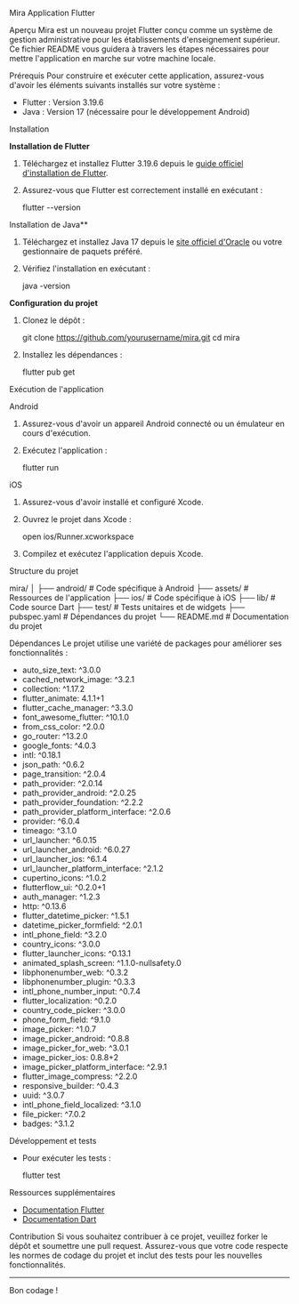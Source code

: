 Mira Application Flutter

Aperçu
Mira est un nouveau projet Flutter conçu comme un système de gestion administrative pour les établissements d'enseignement supérieur. Ce fichier README vous guidera à travers les étapes nécessaires pour mettre l'application en marche sur votre machine locale.

 Prérequis
Pour construire et exécuter cette application, assurez-vous d'avoir les éléments suivants installés sur votre système :
- Flutter : Version 3.19.6
- Java : Version 17 (nécessaire pour le développement Android)

Installation

**Installation de Flutter**
1. Téléchargez et installez Flutter 3.19.6 depuis le [guide officiel d'installation de Flutter](https://docs.flutter.dev/get-started/install?_gl=1*1hcskrh*_up*MQ..&gclid=CjwKCAjwvIWzBhAlEiwAHHWgvfpcP7uIt-L3EccS-DB0Q4f6dxyMEd3noND_gnSc7rRql9jM88i9fxoCD08QAvD_BwE&gclsrc=aw.ds).
2. Assurez-vous que Flutter est correctement installé en exécutant :

   flutter --version
  

Installation de Java**
1. Téléchargez et installez Java 17 depuis le [site officiel d'Oracle](https://www.oracle.com/java/technologies/javase/jdk17-archive-downloads.html) ou votre gestionnaire de paquets préféré.
2. Vérifiez l'installation en exécutant :


   java -version
  

**Configuration du projet**
1. Clonez le dépôt :


   git clone https://github.com/yourusername/mira.git
   cd mira


2. Installez les dépendances :

   
   flutter pub get
  

 Exécution de l'application

Android
1. Assurez-vous d'avoir un appareil Android connecté ou un émulateur en cours d'exécution.
2. Exécutez l'application :

   
   flutter run
   

iOS
1. Assurez-vous d'avoir installé et configuré Xcode.
2. Ouvrez le projet dans Xcode :

   
   open ios/Runner.xcworkspace
   

3. Compilez et exécutez l'application depuis Xcode.

Structure du projet


mira/
│
├── android/                # Code spécifique à Android
├── assets/                 # Ressources de l'application
├── ios/                    # Code spécifique à iOS
├── lib/                    # Code source Dart
├── test/                   # Tests unitaires et de widgets
├── pubspec.yaml            # Dépendances du projet
└── README.md               # Documentation du projet


Dépendances
Le projet utilise une variété de packages pour améliorer ses fonctionnalités :

- auto_size_text: ^3.0.0
- cached_network_image: ^3.2.1
- collection: ^1.17.2
- flutter_animate: 4.1.1+1
- flutter_cache_manager: ^3.3.0
- font_awesome_flutter: ^10.1.0
- from_css_color: ^2.0.0
- go_router: ^13.2.0
- google_fonts: ^4.0.3
- intl: ^0.18.1
- json_path: ^0.6.2
- page_transition: ^2.0.4
- path_provider: ^2.0.14
- path_provider_android: ^2.0.25
- path_provider_foundation: ^2.2.2
- path_provider_platform_interface: ^2.0.6
- provider: ^6.0.4
- timeago: ^3.1.0
- url_launcher: ^6.0.15
- url_launcher_android: ^6.0.27
- url_launcher_ios: ^6.1.4
- url_launcher_platform_interface: ^2.1.2
- cupertino_icons: ^1.0.2
- flutterflow_ui: ^0.2.0+1
- auth_manager: ^1.2.3
- http: ^0.13.6
- flutter_datetime_picker: ^1.5.1
- datetime_picker_formfield: ^2.0.1
- intl_phone_field: ^3.2.0
- country_icons: ^3.0.0
- flutter_launcher_icons: ^0.13.1
- animated_splash_screen: ^1.1.0-nullsafety.0
- libphonenumber_web: ^0.3.2
- libphonenumber_plugin: ^0.3.3
- intl_phone_number_input: ^0.7.4
- flutter_localization: ^0.2.0
- country_code_picker: ^3.0.0
- phone_form_field: ^9.1.0
- image_picker: ^1.0.7
- image_picker_android: ^0.8.8
- image_picker_for_web: ^3.0.1
- image_picker_ios: 0.8.8+2
- image_picker_platform_interface: ^2.9.1
- flutter_image_compress: ^2.2.0
- responsive_builder: ^0.4.3
- uuid: ^3.0.7
- intl_phone_field_localized: ^3.1.0
- file_picker: ^7.0.2
- badges: ^3.1.2

Développement et tests
- Pour exécuter les tests :

  
  flutter test
  

 Ressources supplémentaires
- [Documentation Flutter](https://docs.flutter.dev/)
- [Documentation Dart](https://dart.dev/guides)

Contribution
Si vous souhaitez contribuer à ce projet, veuillez forker le dépôt et soumettre une pull request. Assurez-vous que votre code respecte les normes de codage du projet et inclut des tests pour les nouvelles fonctionnalités.

---

Bon codage !
